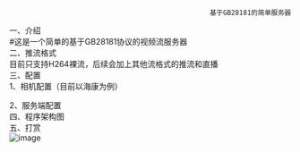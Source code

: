                                                       基于GB28181的简单服务器
一、介绍  
#这是一个简单的基于GB28181协议的视频流服务器  
二、推流格式  
目前只支持H264裸流，后续会加上其他流格式的推流和直播  
三、配置  
1、相机配置（目前以海康为例）  

2、服务端配置  
四、程序架构图  
五、打赏  
![image](http://osijiy9i7.bkt.clouddn.com/%E6%94%AF%E4%BB%98.PNG)
